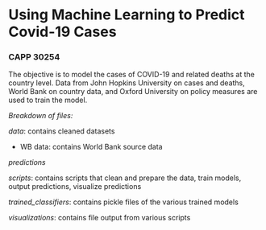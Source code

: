 # Using Machine Learning to Predict Covid-19 Cases
### CAPP 30254

The objective is to model the cases of COVID-19 and related deaths at the country level. Data from John Hopkins University on cases and deaths, World Bank on country data, and Oxford University on policy measures are used to train the model.

_Breakdown of files:_

*data*: contains cleaned datasets 
  
* WB data: contains World Bank source data
  
*predictions*

*scripts*: contains scripts that clean and prepare the data, train models, output predictions, visualize predictions

*trained_classifiers*: contains pickle files of the various trained models

*visualizations*: contains file output from various scripts 
